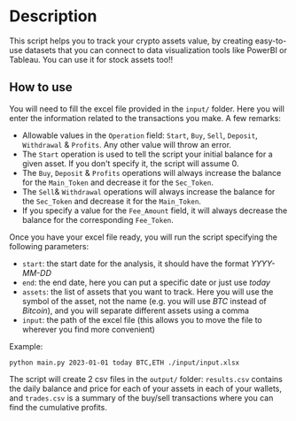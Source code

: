 # Description

This script helps you to track your crypto assets value, by creating easy-to-use datasets that you can connect to data visualization tools like PowerBI or Tableau. You can use it for stock assets too!!

## How to use

You will need to fill the excel file provided in the `input/` folder. Here you will enter the information related to the transactions you make. A few remarks:

- Allowable values in the `Operation` field: `Start`, `Buy`, `Sell`, `Deposit`, `Withdrawal` & `Profits`. Any other value will throw an error.
- The `Start` operation is used to tell the script your initial balance for a given asset. If you don't specify it, the script will assume 0.
- The `Buy`, `Deposit` & `Profits` operations will always increase the balance for the `Main_Token` and decrease it for the `Sec_Token`.
- The `Sell`& `Withdrawal` operations will always increase the balance for the `Sec_Token` and decrease it for the `Main_Token`.
- If you specify a value for the `Fee_Amount` field, it will always decrease the balance for the corresponding `Fee_Token`.

Once you have your excel file ready, you will run the script specifying the following parameters:

- `start`: the start date for the analysis, it should have the format _YYYY-MM-DD_
- `end`: the end date, here you can put a specific date or just use _today_
- `assets`: the list of assets that you want to track. Here you will use the symbol of the asset, not the name (e.g. you will use _BTC_ instead of _Bitcoin_), and you will separate different assets using a comma
- `input`: the path of the excel file (this allows you to move the file to wherever you find more convenient)

Example:

```
python main.py 2023-01-01 today BTC,ETH ./input/input.xlsx
```

The script will create 2 csv files in the `output/` folder: `results.csv` contains the daily balance and price for each of your assets in each of your wallets, and `trades.csv` is a summary of the buy/sell transactions where you can find the cumulative profits.
